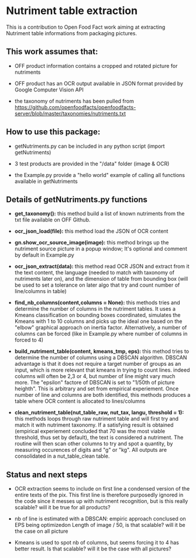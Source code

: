 <h1> Nutriment table extraction </h1>

This is a contribution to Open Food Fact work aiming at extracting Nutriment table informations from packaging pictures.

<h2>This work assumes that:</h2>

* OFF product information contains a cropped and rotated picture for nutriments

* OFF product has an OCR output available in JSON format provided by Google Computer Vision API

* the taxonomy of nutriments has been pulled from https://github.com/openfoodfacts/openfoodfacts-server/blob/master/taxonomies/nutriments.txt

<h2>How to use this package:</h2>

* getNutriments.py can be included in any python script (import getNutriments)

* 3 test products are provided in the "/data" folder (image & OCR)

* the Example.py provide a "hello world" example of calling all functions available in getNutriments

<h2>Details of getNutriments.py functions</h2>

* __get_taxonomy():__ this method build a list of known nutriments from the txt file available on OFF Github.

* __ocr_json_load(file):__ this method load the JSON of OCR content

* __gn.show_ocr_source_image(image):__ this method brings up the nutriment source picture in a popup window; It's optional and comment by default in Example.py

* __ocr_json_extract(data):__ this method read OCR JSON and extract from it the text content, the language (needed to match with taxonomy of nutriments later on), and the dimension of table from bounding box (will be used to set a tolerance on later algo that try and count number of line/columns in table)

* __find_nb_columns(content,columns = None):__ this methods tries and determine the number of columns in the nutriment tables. It uses a Kmeans classification on bounding boxes coordinated, simulates the Kmeans with 1 to 10 columns and picks up the ideal one based on the "elbow" graphical approach on inertia factor. Alternatively, a number of columns can be forced (like in Example.py where number of columns in forced to 4)

* __build_nutriment_table(content, kmeans_tmp, eps):__ this method tries to determine the number of columns using a DBSCAN algorithm. DBSCAN advantage is that it does not require a target number of groups as an input, which is more relevant that kmeans in trying to count lines. indeed columns will often be 2,3 or 4, but number of line might vary much more. The "epsilon" factore of DBSCAN is set to "1/50th of picture heighth". This is arbitrary and set from empirical experiement. Once number of line and columns are both identified, this methods produces a table where OCR content is allocated to lines/columns

* __clean_nutriment_table(nut_table_raw, nut_tax, langu, threshold = 1):__ this methods loops through raw nutriment table and will first try and match it with nutriment taxonomy. If a satisfying result is obtained (empirical experiement concluded that 70 was the most viable threshold, thus set by default), the text is considered a nutriment. The routine will then scan other columns to try and spot a quantity, by measuring occurences of digits and "g" or "kg". All outputs are consolidated in a nut_table_clean table.

<h2>Status and next steps</h2>

* OCR extraction seems to include on first line  a condensed version of the entire texts of the pix. This first line is therefore purposedly ignored in the code since it messes up with nutriment recognition, but is this really scalable? will it be true for all products?

* nb of line is estimated with a DBSCAN: empiric approach conclused on EPS being optimizedon Length of image / 50, is that scalable? will it be the case on all picture

* Kmeans is used to spot nb of columns, but seems forcing it to 4 has better result. Is that scalable? will it be the case with all pictures?
